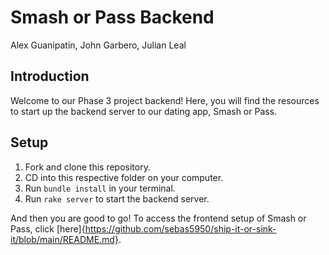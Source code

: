 # Smash or Pass Backend

Alex Guanipatin, John Garbero, Julian Leal

## Introduction

Welcome to our Phase 3 project backend! Here, you will find the resources to start up the backend server to our dating app, Smash or Pass.

## Setup

1. Fork and clone this repository.
2. CD into this respective folder on your computer.
3. Run `bundle install` in your terminal.
4. Run `rake server` to start the backend server.

And then you are good to go! To access the frontend setup of Smash or Pass, click [here]{https://github.com/sebas5950/ship-it-or-sink-it/blob/main/README.md}.
